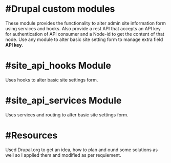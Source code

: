 #Drupal custom modules
=======================

These module provides the functionality to alter admin site information form using services and hooks. Also provide a rest API that accepts an API key for authentication of API consumer and a Node-id to get the content of that node.
Use any module to alter basic site setting form to manage extra field **API key**.

#site_api_hooks Module
=======================

Uses hooks to alter basic site settings form.

#site_api_services Module
==========================

Uses services and routing to alter basic site settings form.

#Resources
===================

Used Drupal.org to get an idea, how to plan and ound some solutions as well so I applied them and modified as per requiement.
